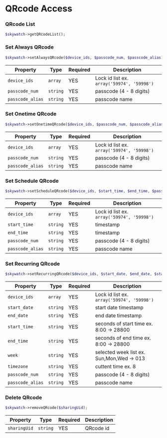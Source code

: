 # QRcode Access

### QRcode List

```php
$skywatch->getQRcodeList();
```

### Set Always QRcode

```php
$skywatch->setAlwaysQRcode($device_ids, $passcode_num, $passcode_alias)
```

| Property         | Type     | Required | Description                                |
| ---------------- | -------- | -------- | ------------------------------------------ |
| `device_ids`     | `array`  | YES      | Lock id list ex. `array('59974', '59998')` |
| `passcode_num`   | `string` | YES      | passcode (4 - 8 digits)                    |
| `passcode_alias` | `string` | YES      | passcode name                              |

### Set Onetime QRcode

```php
$skywatch->setOnetimeQRcode($device_ids, $passcode_num, $passcode_alias);
```

| Property         | Type     | Required | Description                                |
| ---------------- | -------- | -------- | ------------------------------------------ |
| `device_ids`     | `array`  | YES      | Lock id list ex. `array('59974', '59998')` |
| `passcode_num`   | `string` | YES      | passcode (4 - 8 digits)                    |
| `passcode_alias` | `string` | YES      | passcode name                              |

### Set Schedule QRcode

```php
$skywatch->setScheduleQRcode($device_ids, $start_time, $end_time, $passcode_num, $passcode_alias);
```

| Property         | Type     | Required | Description                                |
| ---------------- | -------- | -------- | ------------------------------------------ |
| `device_ids`     | `array`  | YES      | Lock id list ex. `array('59974', '59998')` |
| `start_time`     | `string` | YES      | timestamp                                  |
| `end_time`       | `string` | YES      | timestamp                                  |
| `passcode_num`   | `string` | YES      | passcode (4 - 8 digits)                    |
| `passcode_alias` | `string` | YES      | passcode name                              |

### Set Recurring QRcode

```php
$skywatch->setRecurringQRcode($device_ids, $start_date, $end_date, $start_time, $end_time, $week, $timezone, $passcode_num, $passcode_alias);
```

| Property         | Type     | Required | Description                                |
| ---------------- | -------- | -------- | ------------------------------------------ |
| `device_ids`     | `array`  | YES      | Lock id list ex. `array('59974', '59998')` |
| `start_date`     | `string` | YES      | start date timestamp                       |
| `end_date`       | `string` | YES      | end date timestamp                         |
| `start_time`     | `string` | YES      | seconds of start time ex. 8:00 -> 28800    |
| `end_time`       | `string` | YES      | seconds of end time ex. 8:00 -> 28800      |
| `week`           | `string` | YES      | selected week list ex. Sun,Mon,Wed -> 013  |
| `timezone`       | `string` | YES      | cuttent time ex. 8                         |
| `passcode_num`   | `string` | YES      | passcode (4 - 8 digits)                    |
| `passcode_alias` | `string` | YES      | passcode name                              |

### Delete QRcode

```php
$skywatch->removeQRcode($sharingUid);
```

| Property     | Type     | Required | Description |
| ------------ | -------- | -------- | ----------- |
| `sharingUid` | `string` | YES      | QRcode id   |
